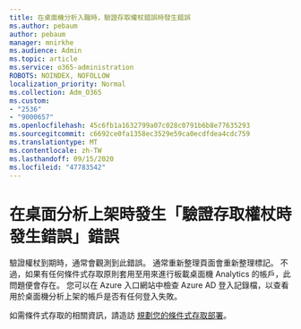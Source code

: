 ```yaml
---
title: 在桌面機分析入職時，驗證存取權杖錯誤時發生錯誤
ms.author: pebaum
author: pebaum
manager: mnirkhe
ms.audience: Admin
ms.topic: article
ms.service: o365-administration
ROBOTS: NOINDEX, NOFOLLOW
localization_priority: Normal
ms.collection: Adm_O365
ms.custom:
- "2536"
- "9000657"
ms.openlocfilehash: 45c6fb1a1632799a07c028c0791b6b8e77635293
ms.sourcegitcommit: c6692ce0fa1358ec3529e59ca0ecdfdea4cdc759
ms.translationtype: MT
ms.contentlocale: zh-TW
ms.lasthandoff: 09/15/2020
ms.locfileid: "47783542"
---
```

# <a name="there-was-an-error-validating-access-token-error-during-desktop-analytics-onboarding"></a>在桌面分析上架時發生「驗證存取權杖時發生錯誤」錯誤

驗證權杖到期時，通常會觀測到此錯誤。 通常重新整理頁面會重新整理標記。 不過，如果有任何條件式存取原則套用至用來進行板載桌面機 Analytics 的帳戶，此問題便會存在。 您可以在 Azure 入口網站中檢查 Azure AD 登入記錄檔，以查看用於桌面機分析上架的帳戶是否有任何登入失敗。

如需條件式存取的相關資訊，請造訪 [規劃您的條件式存取部署](https://docs.microsoft.com/azure/active-directory/conditional-access/plan-conditional-access)。